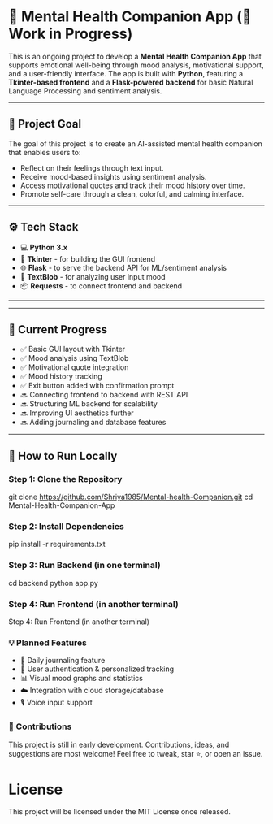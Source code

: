 # 🌈 Mental Health Companion App (🚧 Work in Progress)

This is an ongoing project to develop a **Mental Health Companion App** that supports emotional well-being through mood analysis, motivational support, and a user-friendly interface. The app is built with **Python**, featuring a **Tkinter-based frontend** and a **Flask-powered backend** for basic Natural Language Processing and sentiment analysis.

---

## 🧠 Project Goal

The goal of this project is to create an AI-assisted mental health companion that enables users to:
- Reflect on their feelings through text input.
- Receive mood-based insights using sentiment analysis.
- Access motivational quotes and track their mood history over time.
- Promote self-care through a clean, colorful, and calming interface.

---

## ⚙️ Tech Stack

- 💻 **Python 3.x**
- 🎨 **Tkinter** - for building the GUI frontend
- 🌐 **Flask** - to serve the backend API for ML/sentiment analysis
- 🧠 **TextBlob** - for analyzing user input mood
- 📦 **Requests** - to connect frontend and backend

---


---

## 📍 Current Progress

- ✅ Basic GUI layout with Tkinter
- ✅ Mood analysis using TextBlob
- ✅ Motivational quote integration
- ✅ Mood history tracking
- ✅ Exit button added with confirmation prompt
- 🔜 Connecting frontend to backend with REST API
- 🔜 Structuring ML backend for scalability
- 🔜 Improving UI aesthetics further
- 🔜 Adding journaling and database features

---

## 🚀 How to Run Locally

### Step 1: Clone the Repository
git clone https://github.com/Shriya1985/Mental-health-Companion.git
cd Mental-Health-Companion-App

### Step 2: Install Dependencies
pip install -r requirements.txt

### Step 3: Run Backend (in one terminal)
cd backend
python app.py

### Step 4: Run Frontend (in another terminal)
Step 4: Run Frontend (in another terminal)

### 💡 Planned Features
- 📅 Daily journaling feature
- 🔐 User authentication & personalized tracking
- 📊 Visual mood graphs and statistics
- ☁️ Integration with cloud storage/database
- 🎙️ Voice input support

### 🙌 Contributions
This project is still in early development. Contributions, ideas, and suggestions are most welcome! Feel free to tweak, star ⭐, or open an issue.

# License
This project will be licensed under the MIT License once released.

